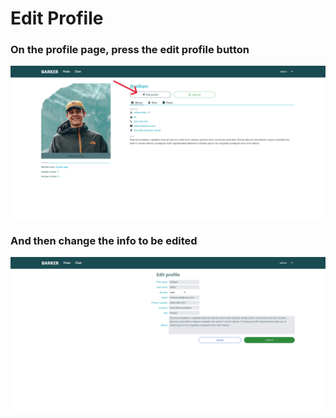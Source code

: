 # Edit Profile

### On the profile page, press the edit profile button
<img src="../images/edit-profile/edit-profile-1.png" alt="edit-profile-1">

### And then change the info to be edited
<img src="../images/edit-profile/edit-profile-2.png" alt="edit-profile-2">
